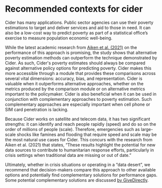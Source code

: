 # Recommended contexts for cider

Cider has many applications. Public sector agencies can use their poverty estimations to target and deliver services and aid to those in need. It can also be a low-cost way to predict poverty as part of a statistical office’s exercise to measure population economic well-being. 

While the latest academic research from [Aiken et al. (2021)](https://www.nber.org/papers/w29070) on the performance of this approach is promising, the study shows that alternative poverty estimation methods can outperform the technique demonstrated by Cider. As such, Cider's poverty estimates should always be compared against alternative policy options for predicting poverty. Cider makes this more accessible through a module that provides these comparisons across several vital dimensions: accuracy, bias, and representation. Cider is valuable when it outperforms alternative approaches, whether on the metrics produced by the comparison module or on alternative metrics important to the policymaker. Cider is also beneficial when it can be used in conjunction with complementary approaches to poverty estimation. Such complementary approaches are especially important when cell phone or SIM card penetration is lacking.

Because Cider works on satellite and telecom data, it has two significant strengths: it can identify and reach people rapidly (speed) and do so on the order of millions of people (scale). Therefore, emergencies such as large-scale shocks like famines and flooding that require speed and scale may be the most natural use cases for Cider. This concurs with the research from Aiken et al. (2021) that states, “These results highlight the potential for new data sources to contribute to humanitarian response efforts, particularly in crisis settings when traditional data are missing or out of date.” 

Ultimately, whether in crisis situations or operating in a “data desert”, we recommend that decision-makers compare this approach to other available options and potentially find complementary solutions for performance gaps. Some potential complementary solutions are discussed [by GiveDirectly](https://medium.com/center-for-effective-global-action/how-precision-aid-and-machine-learning-based-targeting-can-complement-existing-social-protection-de3bc3211fd2).

